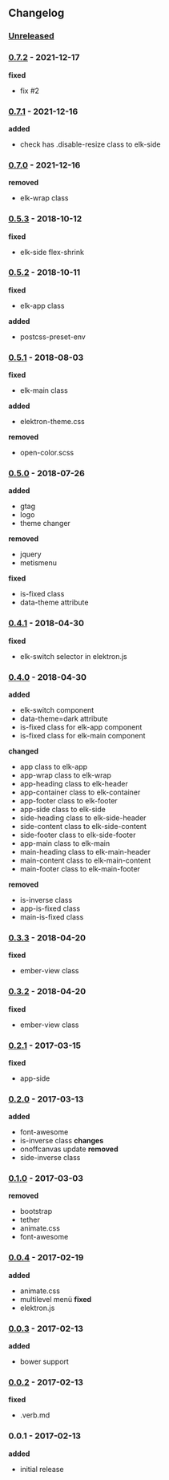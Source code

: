 ## Changelog

### [Unreleased]

### [0.7.2] - 2021-12-17

**fixed**
- fix #2

### [0.7.1] - 2021-12-16

**added**
- check has .disable-resize class to elk-side

### [0.7.0] - 2021-12-16

**removed**
- elk-wrap class
### [0.5.3] - 2018-10-12

**fixed**
- elk-side flex-shrink

### [0.5.2] - 2018-10-11

**fixed**
- elk-app class

**added**
- postcss-preset-env

### [0.5.1] - 2018-08-03

**fixed**
- elk-main class

**added**
- elektron-theme.css

**removed**
- open-color.scss

### [0.5.0] - 2018-07-26

**added**
- gtag
- logo
- theme changer

**removed**
- jquery
- metismenu

**fixed**
- is-fixed class
- data-theme attribute

### [0.4.1] - 2018-04-30
**fixed**
- elk-switch selector in elektron.js

### [0.4.0]  - 2018-04-30

**added**
- elk-switch component
- data-theme=dark attribute
- is-fixed class for elk-app component
- is-fixed class for elk-main component

**changed**
- app class to elk-app
- app-wrap class to elk-wrap
- app-heading class to elk-header
- app-container class to elk-container
- app-footer class to elk-footer
- app-side class to elk-side
- side-heading class to elk-side-header
- side-content class to elk-side-content
- side-footer class to elk-side-footer
- app-main class to elk-main
- main-heading class to elk-main-header
- main-content class to elk-main-content
- main-footer class to elk-main-footer

**removed**
- is-inverse class
- app-is-fixed class
- main-is-fixed class

### [0.3.3] - 2018-04-20
**fixed**
- ember-view class

### [0.3.2] - 2018-04-20
**fixed**
- ember-view class

### [0.2.1]  - 2017-03-15
**fixed**
- app-side

### [0.2.0] - 2017-03-13
**added**
- font-awesome
- is-inverse class
**changes**
- onoffcanvas update
**removed**
- side-inverse class

### [0.1.0] - 2017-03-03
**removed**
- bootstrap
- tether
- animate.css
- font-awesome

### [0.0.4] - 2017-02-19
**added**
- animate.css
- multilevel menü
**fixed**
- elektron.js

### [0.0.3] - 2017-02-13
**added**
- bower support

### [0.0.2] - 2017-02-13
**fixed**
- .verb.md

### 0.0.1 - 2017-02-13
**added**
- initial release

[Unreleased]: https://github.com/onokumus/elektron/compare/v0.7.2...HEAD
[0.7.2]: https://github.com/onokumus/elektron/compare/v0.7.1...v0.7.2
[0.7.1]: https://github.com/onokumus/elektron/compare/v0.7.0...v0.7.1
[0.7.0]: https://github.com/onokumus/elektron/compare/v0.5.3...v0.7.0
[0.5.3]: https://github.com/onokumus/elektron/compare/v0.5.2...v0.5.3
[0.5.2]: https://github.com/onokumus/elektron/compare/v0.5.1...v0.5.2
[0.5.1]: https://github.com/onokumus/elektron/compare/v0.5.0...v0.5.1
[0.5.0]: https://github.com/onokumus/elektron/compare/v0.4.1...v0.5.0
[0.4.1]: https://github.com/onokumus/elektron/compare/v0.4.0...v0.4.1
[0.4.0]: https://github.com/onokumus/elektron/compare/v0.3.3...v0.4.0
[0.3.3]: https://github.com/onokumus/elektron/compare/v0.3.2...v0.3.3
[0.3.2]: https://github.com/onokumus/elektron/compare/v0.3.1...v0.3.2
[0.3.1]: https://github.com/onokumus/elektron/compare/v0.3.0...v0.3.1
[0.3.0]: https://github.com/onokumus/elektron/compare/v0.2.1...v0.3.0
[0.2.1]: https://github.com/onokumus/elektron/compare/v0.2.0...v0.2.1
[0.2.0]: https://github.com/onokumus/elektron/compare/v0.1.0...v0.2.0
[0.1.0]: https://github.com/onokumus/elektron/compare/v0.0.4...v0.1.0
[0.0.4]: https://github.com/onokumus/elektron/compare/v0.0.3...v0.0.4
[0.0.3]: https://github.com/onokumus/elektron/compare/v0.0.2...v0.0.3
[0.0.2]: https://github.com/onokumus/elektron/compare/v0.0.1...v0.0.2
